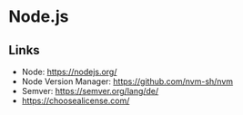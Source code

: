 # Node.js

## Links
* Node: https://nodejs.org/
* Node Version Manager: https://github.com/nvm-sh/nvm
* Semver: https://semver.org/lang/de/
* https://choosealicense.com/